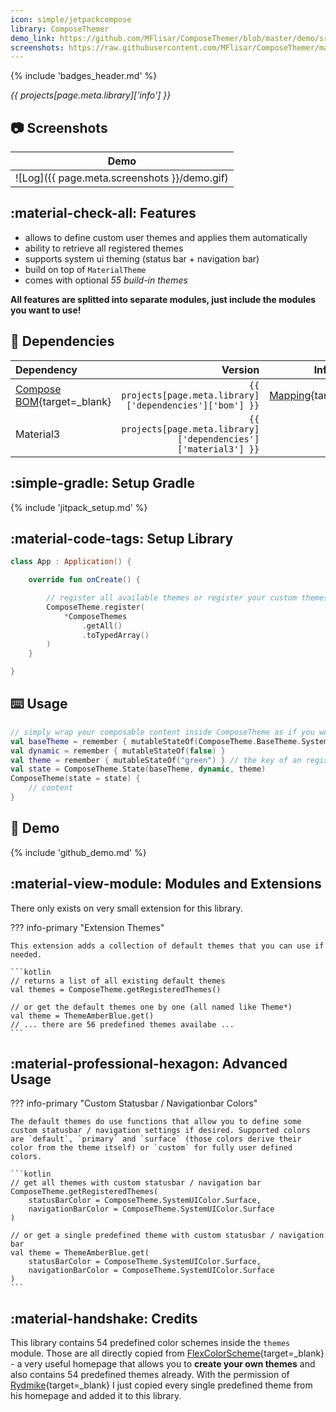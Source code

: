 ```yaml
---
icon: simple/jetpackcompose
library: ComposeThemer
demo_link: https://github.com/MFlisar/ComposeThemer/blob/master/demo/src/main/java/com/michaelflisar/Composethemer/demo
screenshots: https://raw.githubusercontent.com/MFlisar/ComposeThemer/master/screenshots
---
```


{% include 'badges_header.md' %}

<i>{{ projects[page.meta.library]['info'] }}</i>

## :camera: Screenshots

| Demo |
|-|
| ![Log]({{ page.meta.screenshots }}/demo.gif) |

## :material-check-all: Features

* allows to define custom user themes and applies them automatically
* ability to retrieve all registered themes
* supports system ui theming (status bar + navigation bar)
* build on top of `MaterialTheme`
* comes with optional *55 build-in themes*

**All features are splitted into separate modules, just include the modules you want to use!**

## :link: Dependencies

| Dependency | Version | Infos |
|:-|-:|:-:|
| [Compose BOM](https://developer.android.com/jetpack/compose/bom/bom){target=_blank} | `{{ projects[page.meta.library]['dependencies']['bom'] }}` | [Mapping](https://developer.android.com/jetpack/compose/bom/bom-mapping){target=_blank} |
| Material3 | `{{ projects[page.meta.library]['dependencies']['material3'] }}` | |

## :simple-gradle: Setup Gradle

{% include 'jitpack_setup.md' %}

## :material-code-tags: Setup Library

```kotlin
class App : Application() {

    override fun onCreate() {

        // register all available themes or register your custom themes
        ComposeTheme.register(
            *ComposeThemes
                .getAll()
                .toTypedArray()
        )
    }

}
```

## :keyboard: Usage

```kotlin
// simply wrap your composable content inside ComposeTheme as if you would use MaterialTheme directly
val baseTheme = remember { mutableStateOf(ComposeTheme.BaseTheme.System) }
val dynamic = remember { mutableStateOf(false) }
val theme = remember { mutableStateOf("green") } // the key of an registered theme
val state = ComposeTheme.State(baseTheme, dynamic, theme)
ComposeTheme(state = state) {
    // content
}
```

## :dna: Demo

{% include 'github_demo.md' %}

## :material-view-module: Modules and Extensions

There only exists on very small extension for this library.

??? info-primary "Extension Themes"

    This extension adds a collection of default themes that you can use if needed.

    ```kotlin
    // returns a list of all existing default themes
    val themes = ComposeTheme.getRegisteredThemes()

    // or get the default themes one by one (all named like Theme*)
    val theme = ThemeAmberBlue.get()
    // ... there are 56 predefined themes availabe ...
    ```

## :material-professional-hexagon: Advanced Usage

??? info-primary "Custom Statusbar / Navigationbar Colors"

    The default themes do use functions that allow you to define some custom statusbar / navigation settings if desired. Supported colors are `default`, `primary` and `surface` (those colors derive their color from the theme itself) or `custom` for fully user defined colors.

    ```kotlin
    // get all themes with custom statusbar / navigation bar
    ComposeTheme.getRegisteredThemes(
        statusBarColor = ComposeTheme.SystemUIColor.Surface,
        navigationBarColor = ComposeTheme.SystemUIColor.Surface
    )

    // or get a single predefined theme with custom statusbar / navigation bar
    val theme = ThemeAmberBlue.get(
        statusBarColor = ComposeTheme.SystemUIColor.Surface,
        navigationBarColor = ComposeTheme.SystemUIColor.Surface
    )
    ```

## :material-handshake: Credits

This library contains 54 predefined color schemes inside the `themes` module. Those are all directly copied from [FlexColorScheme](https://rydmike.com/flexcolorscheme/themesplayground-latest/){target=_blank} - a very useful homepage that allows you to **create your own themes** and also contains 54 predefined themes already. With the permission of [Rydmike](https://github.com/rydmike){target=_blank} I just copied every single predefined theme from his homepage and added it to this library.